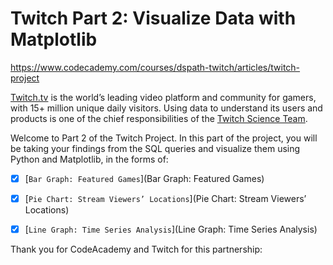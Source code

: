 # Twitch Part 2: Visualize Data with Matplotlib

https://www.codecademy.com/courses/dspath-twitch/articles/twitch-project

[Twitch.tv](www.twitch.tv) is the world’s leading video platform and community for gamers, with 15+ million unique daily visitors. Using data to understand its users and products is one of the chief responsibilities of the [Twitch Science Team](https://science.twitch.tv/).

Welcome to Part 2 of the Twitch Project. In this part of the project, you will be taking your findings from the SQL queries and visualize them using Python and Matplotlib, in the forms of:

- [x] [`Bar Graph: Featured Games`](Bar Graph: Featured Games)  
- [x] [`Pie Chart: Stream Viewers’ Locations`](Pie Chart: Stream Viewers’ Locations) 
- [x] [`Line Graph: Time Series Analysis`](Line Graph: Time Series Analysis) 


Thank you for CodeAcademy and Twitch for this partnership:
